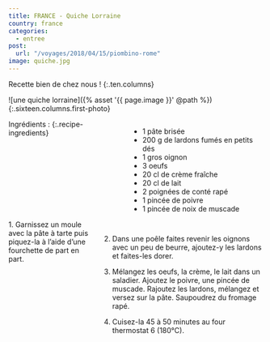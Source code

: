 ```yaml
---
title: FRANCE - Quiche Lorraine
country: france
categories:
  - entree
post:
  url: "/voyages/2018/04/15/piombino-rome"
image: quiche.jpg
---
```


Recette bien de chez nous !
{:.ten.columns}

<!--fin extrait-->

![une quiche lorraine]({% asset '{{ page.image }}' @path %})
{:.sixteen.columns.first-photo}

<div class="four columns" markdown="1">
Ingrédients :
{:.recipe-ingredients}

- 1 pâte brisée
- 200 g de lardons fumés en petits dés
- 1 gros oignon
- 3 oeufs
- 20 cl de crème fraîche
- 20 cl de lait
- 2 poignées de conté rapé
- 1 pincée de poivre
- 1 pincée de noix de muscade
</div>

<div class="ten columns" markdown="1">
1. Garnissez un moule avec la pâte à tarte puis piquez-la à l’aide d’une fourchette de part en part.

2. Dans une poêle faites revenir les oignons avec un peu de beurre, ajoutez-y les lardons et faites-les dorer.

3. Mélangez les oeufs, la crème, le lait dans un saladier. Ajoutez le poivre, une pincée de muscade. Rajoutez les lardons, mélangez et versez sur la pâte. Saupoudrez du fromage rapé.

4. Cuisez-la 45 à 50 minutes au four thermostat 6 (180°C).
</div>
